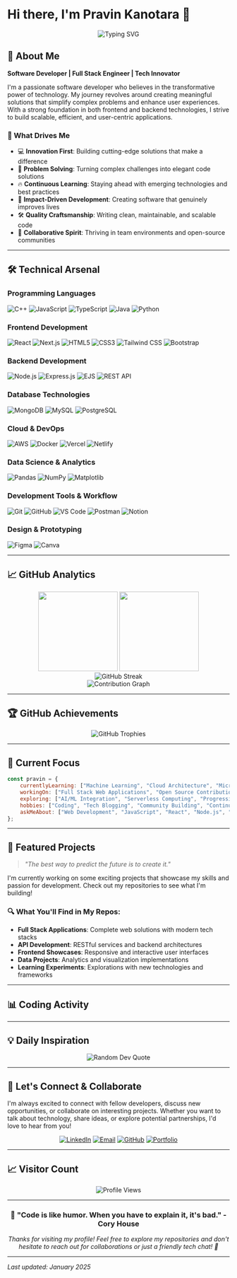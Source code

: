 # Hi there, I'm Pravin Kanotara 👋

<div align="center">
  <img src="https://readme-typing-svg.herokuapp.com?font=Fira+Code&size=30&pause=1000&color=00D9FF&center=true&vCenter=true&width=600&lines=Full+Stack+Developer;Problem+Solver;Tech+Enthusiast;Always+Learning" alt="Typing SVG" />
</div>

## 🚀 About Me

**Software Developer | Full Stack Engineer | Tech Innovator**

I'm a passionate software developer who believes in the transformative power of technology. My journey revolves around creating meaningful solutions that simplify complex problems and enhance user experiences. With a strong foundation in both frontend and backend technologies, I strive to build scalable, efficient, and user-centric applications.

### 🎯 What Drives Me
- 💻 **Innovation First**: Building cutting-edge solutions that make a difference
- 🧠 **Problem Solving**: Turning complex challenges into elegant code solutions  
- 🔥 **Continuous Learning**: Staying ahead with emerging technologies and best practices
- 🚀 **Impact-Driven Development**: Creating software that genuinely improves lives
- 🛠 **Quality Craftsmanship**: Writing clean, maintainable, and scalable code
- 🤝 **Collaborative Spirit**: Thriving in team environments and open-source communities

---

## 🛠️ Technical Arsenal

### **Programming Languages**
![C++](https://img.shields.io/badge/C++-%2300599C.svg?style=for-the-badge&logo=c%2B%2B&logoColor=white)
![JavaScript](https://img.shields.io/badge/JavaScript-%23323330.svg?style=for-the-badge&logo=javascript&logoColor=%23F7DF1E)
![TypeScript](https://img.shields.io/badge/TypeScript-%23007ACC.svg?style=for-the-badge&logo=typescript&logoColor=white)
![Java](https://img.shields.io/badge/Java-%23ED8B00.svg?style=for-the-badge&logo=openjdk&logoColor=white)
![Python](https://img.shields.io/badge/Python-3776AB?style=for-the-badge&logo=python&logoColor=white)

### **Frontend Development**
![React](https://img.shields.io/badge/React-%2320232a.svg?style=for-the-badge&logo=react&logoColor=%2361DAFB)
![Next.js](https://img.shields.io/badge/Next.js-black?style=for-the-badge&logo=next.js&logoColor=white)
![HTML5](https://img.shields.io/badge/HTML5-%23E34F26.svg?style=for-the-badge&logo=html5&logoColor=white)
![CSS3](https://img.shields.io/badge/CSS3-%231572B6.svg?style=for-the-badge&logo=css3&logoColor=white)
![Tailwind CSS](https://img.shields.io/badge/Tailwind_CSS-%2338B2AC.svg?style=for-the-badge&logo=tailwind-css&logoColor=white)
![Bootstrap](https://img.shields.io/badge/Bootstrap-%23563D7C.svg?style=for-the-badge&logo=bootstrap&logoColor=white)

### **Backend Development**
![Node.js](https://img.shields.io/badge/Node.js-6DA55F?style=for-the-badge&logo=node.js&logoColor=white)
![Express.js](https://img.shields.io/badge/Express.js-%23404d59.svg?style=for-the-badge&logo=express&logoColor=%2361DAFB)
![EJS](https://img.shields.io/badge/EJS-%23B4CA65.svg?style=for-the-badge&logo=ejs&logoColor=black)
![REST API](https://img.shields.io/badge/REST_API-02569B?style=for-the-badge&logo=rest&logoColor=white)

### **Database Technologies**
![MongoDB](https://img.shields.io/badge/MongoDB-%234ea94b.svg?style=for-the-badge&logo=mongodb&logoColor=white)
![MySQL](https://img.shields.io/badge/MySQL-4479A1.svg?style=for-the-badge&logo=mysql&logoColor=white)
![PostgreSQL](https://img.shields.io/badge/PostgreSQL-%23316192.svg?style=for-the-badge&logo=postgresql&logoColor=white)

### **Cloud & DevOps**
![AWS](https://img.shields.io/badge/AWS-%23FF9900.svg?style=for-the-badge&logo=amazon-aws&logoColor=white)
![Docker](https://img.shields.io/badge/Docker-%230db7ed.svg?style=for-the-badge&logo=docker&logoColor=white)
![Vercel](https://img.shields.io/badge/Vercel-%23000000.svg?style=for-the-badge&logo=vercel&logoColor=white)
![Netlify](https://img.shields.io/badge/Netlify-%23000000.svg?style=for-the-badge&logo=netlify&logoColor=#00C7B7)

### **Data Science & Analytics**
![Pandas](https://img.shields.io/badge/Pandas-%23150458.svg?style=for-the-badge&logo=pandas&logoColor=white)
![NumPy](https://img.shields.io/badge/NumPy-%23013243.svg?style=for-the-badge&logo=numpy&logoColor=white)
![Matplotlib](https://img.shields.io/badge/Matplotlib-%23ffffff.svg?style=for-the-badge&logo=Matplotlib&logoColor=black)

### **Development Tools & Workflow**
![Git](https://img.shields.io/badge/Git-%23F05033.svg?style=for-the-badge&logo=git&logoColor=white)
![GitHub](https://img.shields.io/badge/GitHub-%23121011.svg?style=for-the-badge&logo=github&logoColor=white)
![VS Code](https://img.shields.io/badge/VS_Code-0078d4.svg?style=for-the-badge&logo=visual-studio-code&logoColor=white)
![Postman](https://img.shields.io/badge/Postman-FF6C37?style=for-the-badge&logo=postman&logoColor=white)
![Notion](https://img.shields.io/badge/Notion-%23000000.svg?style=for-the-badge&logo=notion&logoColor=white)

### **Design & Prototyping**
![Figma](https://img.shields.io/badge/Figma-%23F24E1E.svg?style=for-the-badge&logo=figma&logoColor=white)
![Canva](https://img.shields.io/badge/Canva-%2300C4CC.svg?style=for-the-badge&logo=Canva&logoColor=white)

---

## 📈 GitHub Analytics

<div align="center">
  <img height="180em" src="https://github-readme-stats.vercel.app/api?username=pkanotara&show_icons=true&theme=tokyonight&include_all_commits=true&count_private=true&hide_border=true"/>
  <img height="180em" src="https://github-readme-stats.vercel.app/api/top-langs/?username=pkanotara&layout=compact&langs_count=8&theme=tokyonight&hide_border=true"/>
</div>

<div align="center">
  <img src="https://nirzak-streak-stats.vercel.app/?user=pkanotara&theme=tokyonight&hide_border=true" alt="GitHub Streak"/>
</div>

<div align="center">
  <img src="https://github-readme-activity-graph.vercel.app/graph?username=pkanotara&theme=tokyo-night&hide_border=true&area=true" alt="Contribution Graph"/>
</div>

---

## 🏆 GitHub Achievements

<div align="center">
  <img src="https://github-profile-trophy.vercel.app/?username=pkanotara&theme=tokyonight&no-frame=true&no-bg=true&margin-w=4&row=1" alt="GitHub Trophies"/>
</div>

---

## 🎯 Current Focus

```javascript
const pravin = {
    currentlyLearning: ["Machine Learning", "Cloud Architecture", "Microservices"],
    workingOn: ["Full Stack Web Applications", "Open Source Contributions"],
    exploring: ["AI/ML Integration", "Serverless Computing", "Progressive Web Apps"],
    hobbies: ["Coding", "Tech Blogging", "Community Building", "Continuous Learning"],
    askMeAbout: ["Web Development", "JavaScript", "React", "Node.js", "Database Design"]
};
```

---

## 🌟 Featured Projects

> *"The best way to predict the future is to create it."*

I'm currently working on some exciting projects that showcase my skills and passion for development. Check out my repositories to see what I'm building!

### 🔍 What You'll Find in My Repos:
- **Full Stack Applications**: Complete web solutions with modern tech stacks
- **API Development**: RESTful services and backend architectures  
- **Frontend Showcases**: Responsive and interactive user interfaces
- **Data Projects**: Analytics and visualization implementations
- **Learning Experiments**: Explorations with new technologies and frameworks

---

## 📊 Coding Activity

<!--START_SECTION:waka-->
<!--END_SECTION:waka-->

---

## 💡 Daily Inspiration

<div align="center">
  <img src="https://quotes-github-readme.vercel.app/api?type=horizontal&theme=tokyonight" alt="Random Dev Quote"/>
</div>

---

## 🤝 Let's Connect & Collaborate

I'm always excited to connect with fellow developers, discuss new opportunities, or collaborate on interesting projects. Whether you want to talk about technology, share ideas, or explore potential partnerships, I'd love to hear from you!

<div align="center">
  
[![LinkedIn](https://img.shields.io/badge/LinkedIn-%230077B5.svg?style=for-the-badge&logo=linkedin&logoColor=white)](https://www.linkedin.com/in/pravin-kanotara/)
[![Email](https://img.shields.io/badge/Email-D14836?style=for-the-badge&logo=gmail&logoColor=white)](mailto:prvnkanotara@gmail.com)
[![GitHub](https://img.shields.io/badge/GitHub-%23121011.svg?style=for-the-badge&logo=github&logoColor=white)](https://github.com/pkanotara)
[![Portfolio](https://img.shields.io/badge/Portfolio-%23000000.svg?style=for-the-badge&logo=firefox&logoColor=#FF7139)](https://your-portfolio-link.com)

</div>

---

## 📈 Visitor Count

<div align="center">
  <img src="https://komarev.com/ghpvc/?username=pkanotara&label=Profile%20Views&color=0e75b6&style=for-the-badge" alt="Profile Views" />
</div>

---

<div align="center">
  <h3>💫 "Code is like humor. When you have to explain it, it's bad." - Cory House</h3>
  <p><em>Thanks for visiting my profile! Feel free to explore my repositories and don't hesitate to reach out for collaborations or just a friendly tech chat! 🚀</em></p>
</div>

---

*Last updated: January 2025*

